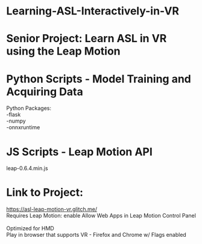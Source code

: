 # Learning-ASL-Interactively-in-VR
Senior Project: Learn ASL in VR using the Leap Motion<br/>
==================================
# Python Scripts - Model Training and Acquiring Data<br/>
Python Packages:<br/>
-flask<br/>
-numpy<br/>
-onnxruntime<br/>
# JS Scripts - Leap Motion API<br/>
leap-0.6.4.min.js<br/>
# Link to Project: 
https://asl-leap-motion-vr.glitch.me/<br/>
Requires Leap Motion: enable Allow Web Apps in Leap Motion Control Panel<br/>
<br/>
Optimized for HMD<br/>
Play in browser that supports VR - Firefox and Chrome w/ Flags enabled<br/>
